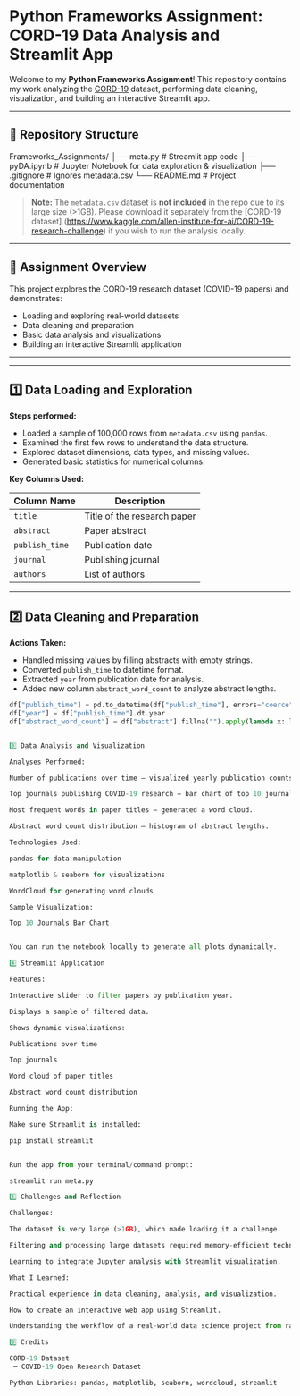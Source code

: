 # Python Frameworks Assignment: CORD-19 Data Analysis and Streamlit App

Welcome to my **Python Frameworks Assignment**! This repository contains my work analyzing the [CORD-19](https://www.semanticscholar.org/cord19) dataset, performing data cleaning, visualization, and building an interactive Streamlit app.

---

## 📂 Repository Structure

Frameworks_Assignments/
├── meta.py # Streamlit app code
├── pyDA.ipynb # Jupyter Notebook for data exploration & visualization
├── .gitignore # Ignores metadata.csv
└── README.md # Project documentation

> **Note:** The `metadata.csv` dataset is **not included** in the repo due to its large size (>1GB). Please download it separately from the [CORD-19 dataset] (https://www.kaggle.com/allen-institute-for-ai/CORD-19-research-challenge) if you wish to run the analysis locally.

---

## 📝 Assignment Overview

This project explores the CORD-19 research dataset (COVID-19 papers) and demonstrates:

- Loading and exploring real-world datasets
- Data cleaning and preparation
- Basic data analysis and visualizations
- Building an interactive Streamlit application

---



---

## 1️⃣ Data Loading and Exploration

**Steps performed:**

- Loaded a sample of 100,000 rows from `metadata.csv` using `pandas`.
- Examined the first few rows to understand the data structure.
- Explored dataset dimensions, data types, and missing values.
- Generated basic statistics for numerical columns.

**Key Columns Used:**

| Column Name     | Description                                |
|-----------------|--------------------------------------------|
| `title`         | Title of the research paper                |
| `abstract`      | Paper abstract                             |
| `publish_time`  | Publication date                           |
| `journal`       | Publishing journal                         |
| `authors`       | List of authors                            |

---

## 2️⃣ Data Cleaning and Preparation

**Actions Taken:**

- Handled missing values by filling abstracts with empty strings.
- Converted `publish_time` to datetime format.
- Extracted `year` from publication date for analysis.
- Added new column `abstract_word_count` to analyze abstract lengths.

```python
df["publish_time"] = pd.to_datetime(df["publish_time"], errors="coerce")
df["year"] = df["publish_time"].dt.year
df["abstract_word_count"] = df["abstract"].fillna("").apply(lambda x: len(x.split()))


3️⃣ Data Analysis and Visualization

Analyses Performed:

Number of publications over time – visualized yearly publication counts.

Top journals publishing COVID-19 research – bar chart of top 10 journals.

Most frequent words in paper titles – generated a word cloud.

Abstract word count distribution – histogram of abstract lengths.

Technologies Used:

pandas for data manipulation

matplotlib & seaborn for visualizations

WordCloud for generating word clouds

Sample Visualization:

Top 10 Journals Bar Chart


You can run the notebook locally to generate all plots dynamically.

4️⃣ Streamlit Application

Features:

Interactive slider to filter papers by publication year.

Displays a sample of filtered data.

Shows dynamic visualizations:

Publications over time

Top journals

Word cloud of paper titles

Abstract word count distribution

Running the App:

Make sure Streamlit is installed:

pip install streamlit


Run the app from your terminal/command prompt:

streamlit run meta.py

5️⃣ Challenges and Reflection

Challenges:

The dataset is very large (>1GB), which made loading it a challenge.

Filtering and processing large datasets required memory-efficient techniques.

Learning to integrate Jupyter analysis with Streamlit visualization.

What I Learned:

Practical experience in data cleaning, analysis, and visualization.

How to create an interactive web app using Streamlit.

Understanding the workflow of a real-world data science project from raw data to insights.

6️⃣ Credits

CORD-19 Dataset
 – COVID-19 Open Research Dataset

Python Libraries: pandas, matplotlib, seaborn, wordcloud, streamlit

